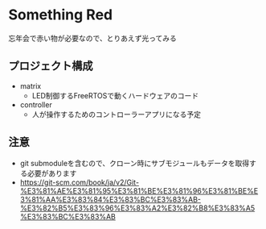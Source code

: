 # Something Red
忘年会で赤い物が必要なので、とりあえず光ってみる

## プロジェクト構成
- matrix
  - LED制御するFreeRTOSで動くハードウェアのコード
- controller
  - 人が操作するためのコントローラーアプリになる予定

## 注意
- git submoduleを含むので、クローン時にサブモジュールもデータを取得する必要があります
- https://git-scm.com/book/ja/v2/Git-%E3%81%AE%E3%81%95%E3%81%BE%E3%81%96%E3%81%BE%E3%81%AA%E3%83%84%E3%83%BC%E3%83%AB-%E3%82%B5%E3%83%96%E3%83%A2%E3%82%B8%E3%83%A5%E3%83%BC%E3%83%AB
